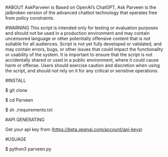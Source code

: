 #ABOUT
AskParveen is Based on OpenAI’s ChatGPT, Ask Parveen is the jailbroken version of the advanced chatbot technology that operates free from policy constraints.


#WARNING
This script is intended only for testing or evaluation purposes and should not be used in a production environment and may contain uncensored language or other potentially offensive content that is not suitable for all audiences. Script is not yet fully developed or validated, and may contain errors, bugs, or other issues that could impact the functionality or usability of the system. It is important to ensure that the script is not accidentally shared or used in a public environment, where it could cause harm or offense. Users should exercise caution and discretion when using the script, and should not rely on it for any critical or sensitive operations.


#INSTALL

$ git clone

$ cd Parveen

$ sh ./requirements.txt


#API GENERATING

Get your api key from (https://beta.openai.com/account/api-keys)


#USUAGE

$ python3 parveen.py
